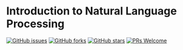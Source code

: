 # Introduction to Natural Language Processing
[![GitHub issues](https://img.shields.io/github/issues/Develop-Packt/Introduction-to-Natural-Language-Processing.svg)](https://github.com/Develop-Packt/Introduction-to-Natural-Language-Processing/issues)
[![GitHub forks](https://img.shields.io/github/forks/Develop-Packt/Introduction-to-Natural-Language-Processing.svg)](https://github.com/Develop-Packt/Introduction-to-Natural-Language-Processing/network)
[![GitHub stars](https://img.shields.io/github/stars/Develop-Packt/Introduction-to-Natural-Language-Processing.svg)](https://github.com/Develop-Packt/Introduction-to-Natural-Language-Processing/stargazers)
[![PRs Welcome](https://img.shields.io/badge/PRs-welcome-brightgreen.svg)](https://github.com/Develop-Packt/Introduction-to-Natural-Language-Processing/pulls)


